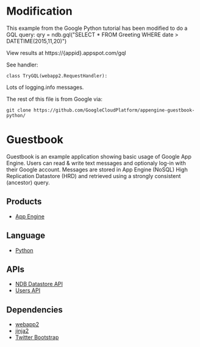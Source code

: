 # Modification

This example from the Google Python tutorial has been modified to
do a GQL query:
    qry = ndb.gql("SELECT * FROM Greeting WHERE date > DATETIME(2015,11,20)")

View results at https://{appid}.appspot.com/gql

See handler:

    class TryGQL(webapp2.RequestHandler):

Lots of logging.info messages.

The rest of this file is from Google via:

    git clone https://github.com/GoogleCloudPlatform/appengine-guestbook-python/

# Guestbook

Guestbook is an example application showing basic usage of Google App
Engine. Users can read & write text messages and optionaly log-in with
their Google account. Messages are stored in App Engine (NoSQL)
High Replication Datastore (HRD) and retrieved using a strongly consistent
(ancestor) query.

## Products
- [App Engine][1]

## Language
- [Python][2]

## APIs
- [NDB Datastore API][3]
- [Users API][4]

## Dependencies
- [webapp2][5]
- [jinja2][6]
- [Twitter Bootstrap][7]

[1]: https://developers.google.com/appengine
[2]: https://python.org
[3]: https://developers.google.com/appengine/docs/python/ndb/
[4]: https://developers.google.com/appengine/docs/python/users/
[5]: http://webapp-improved.appspot.com/
[6]: http://jinja.pocoo.org/docs/
[7]: http://twitter.github.com/bootstrap/
